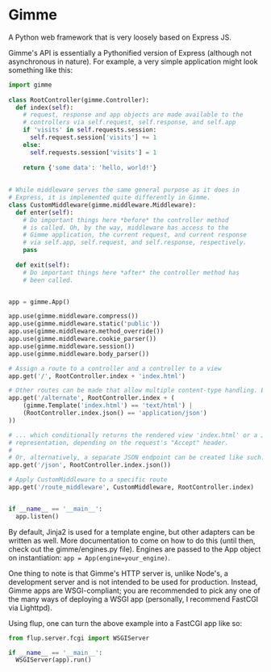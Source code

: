 Gimme
=====

A Python web framework that is very loosely based on Express JS.

Gimme's API is essentially a Pythonified version of Express (although
not asynchronous in nature). For example, a very simple application
might look something like this:


```python
import gimme
  
class RootController(gimme.Controller):
  def index(self):
    # request, response and app objects are made available to the
    # controllers via self.request, self.response, and self.app
    if 'visits' in self.requests.session:
      self.request.session['visits'] += 1
    else:
      self.requests.session['visits'] = 1
      
    return {'some data': 'hello, world!'}
    
    
# While middleware serves the same general purpose as it does in
# Express, it is implemented quite differently in Gimme.
class CustomMiddleware(gimme.middleware.Middleware):
  def enter(self):
    # Do important things here *before* the controller method
    # is called. Oh, by the way, middleware has access to the
    # Gimme application, the current request, and current response
    # via self.app, self.request, and self.response, respectively.
    pass
    
  def exit(self):
    # Do important things here *after* the controller method has
    # been called.


app = gimme.App()

app.use(gimme.middleware.compress())
app.use(gimme.middleware.static('public'))
app.use(gimme.middleware.method_override())
app.use(gimme.middleware.cookie_parser())
app.use(gimme.middleware.session())
app.use(gimme.middleware.body_parser())

# Assign a route to a controller and a controller to a view
app.get('/', RootController.index + 'index.html')

# Other routes can be made that allow multiple content-type handling. E.g.:
app.get('/alternate', RootController.index + (
    (gimme.Template('index.html') == 'text/html') |
    (RootController.index.json() == 'application/json')
))

# ... which conditionally returns the rendered view 'index.html' or a JSON
# representation, depending on the request's "Accept" header.
#
# Or, alternatively, a separate JSON endpoint can be created like such:
app.get('/json', RootController.index.json())

# Apply CustomMiddleware to a specific route
app.get('/route_middleware', CustomMiddleware, RootController.index)


if __name__ == '__main__':
  app.listen()
```

By default, Jinja2 is used for a template engine, but other adapters
can be written as well. More documentation to come on how to do this
(until then, check out the gimme/engines.py file). Engines are passed
to the App object on instantiation: `app = App(engine=your_engine)`.

One thing to note is that Gimme's HTTP server is, unlike Node's, a
development server and is not intended to be used for production.
Instead, Gimme apps are WSGI-compliant; you are recommended to pick
any one of the many ways of deploying a WSGI app (personally, I
recommend FastCGI via Lighttpd).

Using flup, one can turn the above example into a FastCGI app like so:

```python
from flup.server.fcgi import WSGIServer

if __name__ == '__main__':
  WSGIServer(app).run()
```
